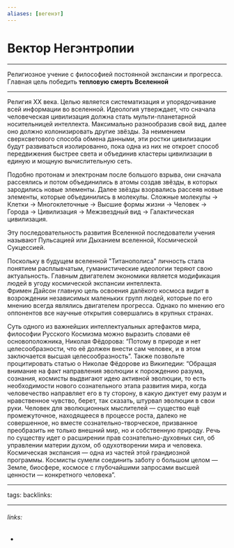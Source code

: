 ```yaml
---
aliases: [вегенэт]
---
```

# Вектор Негэнтропии
---
Религиозное учение с философией постоянной экспансии и прогресса. Главная цель победить **тепловую смерть Вселенной**

---
Религия XX века. Целью является систематизация и упорядочивание всей информации во вселенной. Идеология утверждает, что сначала человеческая цивилизация должна стать мульти-планетарной носительницей интеллекта. Максимально разнообразив свой вид, далее оно должно колонизировать другие звёзды. За неимением сверхсветового способа обмена данными, эти ростки цивилизации будут развиваться изолированно, пока одна из них не откроет способ передвижения быстрее света и объединив кластеры цивилизации в единую и мощную вычислительную сеть.

Подобно протонам и электронам после большого взрыва, они сначала рассеялись и потом объединились в атомы создав звёзды, в которых зародились новые элементы. Далее звёзды взорвались рассеяв новые элементы, которые объединились в молекулы. Сложные молекулы -> Клетки -> Многоклеточные -> Высшие формы жизни -> Человек -> Города -> Цивилизация -> Межзвездный вид -> Галактическая цивилизация.  

Эту последовательность развития Вселенной последователи учения называют Пульсацией или Дыханием вселенной, Космической Сукцессией.  

Поскольку в будущем вселенной "Титанополиса" личность стала понятием расплывчатым, гуманистические идеологии теряют свою актуальность. Главным двигателем экономики является модификация людей в угоду космической экспансии интеллекта.  
Фримен Дайсон главную цель освоения далёкого космоса видит в возрождении независимых маленьких групп людей, которые по его мнению всегда являлись двигателем прогресса. Однако по мнению его оппонентов все научные открытия совершались в крупных странах.  

Суть одного из важнейших интеллектуальных артефактов мира, философии Русского Космизма можно выразить словами её основоположника, Николая Фёдорова: “Потому в природе и нет целесообразности, что её должен внести сам человек, и в этом заключается высшая целесообразность”. Также позвольте процитировать статью о Николае Фёдорове из Википедии: “Обращая внимание на факт направления эволюции к порождению разума, сознания, космисты выдвигают идею активной эволюции, то есть необходимости нового сознательного этапа развития мира, когда человечество направляет его в ту сторону, в какую диктует ему разум и нравственное чувство, берет, так сказать, штурвал эволюции в свои руки. Человек для эволюционных мыслителей — существо ещё промежуточное, находящееся в процессе роста, далеко не совершенное, но вместе сознательно-творческое, призванное преобразить не только внешний мир, но и собственную природу. Речь по существу идет о расширении прав сознательно-духовных сил, об управлении материи духом, об одухотворении мира и человека. Космическая экспансия — одна из частей этой грандиозной программы. Космисты сумели соединить заботу о большом целом — Земле, биосфере, космосе с глубочайшими запросами высшей ценности — конкретного человека”.

---
tags: 
backlinks: 

---
###### links:
- 

